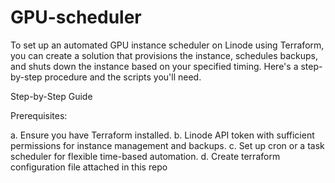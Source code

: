 # GPU-scheduler
To set up an automated GPU instance scheduler on Linode using Terraform, you can create a solution that provisions the instance, schedules backups, and shuts down the instance based on your specified timing. Here's a step-by-step procedure and the scripts you'll need.

Step-by-Step Guide

Prerequisites:

  a. Ensure you have Terraform installed.
  b. Linode API token with sufficient permissions for instance management and backups.
  c. Set up cron or a task scheduler for flexible time-based automation.
  d. Create terraform configuration file attached in this repo
  
